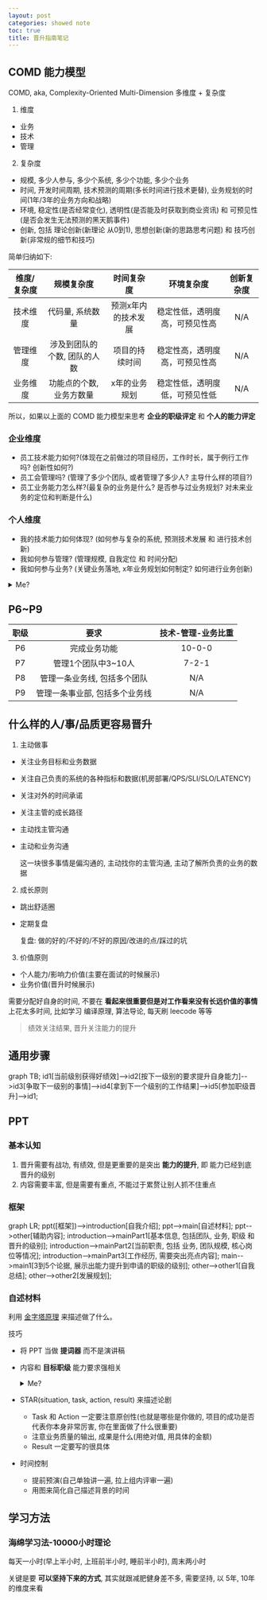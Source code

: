 ```yaml
---
layout: post
categories: showed note
toc: true
title: 晋升指南笔记
---
```


## COMD 能力模型
COMD, aka, Complexity-Oriented Multi-Dimension 多维度 + 复杂度

1. 维度
  - 业务
  - 技术
  - 管理

2. 复杂度
  - 规模, 多少人参与, 多少个系统, 多少个功能, 多少个业务
  - 时间, 开发时间周期, 技术预测的周期(多长时间进行技术更替), 业务规划的时间(1年/3年的业务方向和战略)
  - 环境, 稳定性(是否经常变化), 透明性(是否能及时获取到商业资讯) 和 可预见性(是否会发生无法预测的黑天鹅事件)
  - 创新, 包括 理论创新(新理论 从0到1), 思想创新(新的思路思考问题) 和 技巧创新(非常规的细节和技巧)

简单归纳如下:

  | 维度/复杂度 | 规模复杂度 | 时间复杂度 | 环境复杂度 | 创新复杂度 |
  | :-------------: | :-------------: | :-------------:  | :-------------:  | :-------------:  |
  | 技术维度 | 代码量, 系统数量 | 预测x年内的技术发展 | 稳定性低，透明度高，可预见性高 | N/A |
  | 管理维度 | 涉及到团队的个数, 团队的人数 | 项目的持续时间 | 稳定性高，透明度高，可预见性高 | N/A |
  | 业务维度 | 功能点的个数, 业务方数量 | x年的业务规划 | 稳定性低，透明度低，可预见性低 | N/A |

所以，如果以上面的 COMD 能力模型来思考 **企业的职级评定** 和 **个人的能力评定**

### 企业维度
- 员工技术能力如何?(体现在之前做过的项目经历，工作时长，属于例行工作吗? 创新性如何?)
- 员工会管理吗? (管理了多少个团队, 或者管理了多少人? 主导什么样的项目?)
- 员工业务能力怎么样?(最复杂的业务是什么? 是否参与过业务规划? 对未来业务的定位和判断是什么)

### 个人维度
- 我的技术能力如何体现? (如何参与复杂的系统, 预测技术发展 和 进行技术创新)
- 我如何参与管理? (管理规模, 自我定位 和 时间分配)
- 我如何参与业务? (关键业务落地, x年业务规划如何制定? 如何进行业务创新)

<details>
<summary  markdown="0">
Me?
</summary>
>
1. 我的技术能力如何体现?
    - 从 0 到 1 的能力, 快速搭建一套完整的前后端系统, 包括 基础设施
    - 在公司首席架构师带领下, 参与并主导了公司最复杂的系统: 角标系统的重构和落地(耗时1个月, 涉及三个部分的改造, 进行了技巧创新)
>
2. 我如何参与管理?
    - 管理过 13个人的团队, 在管理期间主导了招商的商家从 入驻 到 上架 商品的全流程的技术设计
    - 数据中台服务, 涉及到 三个团队, 耗时两个月左右, 负责数据中心的整体建模, 方案设计和最终落地
>
3. 我如何参与业务?
    - 从 0 到 1 开启 西瓜AI 业务线, 推动力 西瓜AI 课 从 投放, 拉新, 课程涉及 和 课程续费 的完整落地
>
从上面的内容来看, 还是有很大的进步空间
</details>

## P6~P9

| 职级 | 要求 | 技术-管理-业务比重 |
| :-------------: | :-------------: | :-------------: |
| P6 | 完成业务功能 | 10-0-0 |
| P7 | 管理1个团队中3~10人 | 7-2-1 |
| P8 | 管理一条业务线, 包括多个团队 | N/A |
| P9 | 管理一条事业部, 包括多个业务线 | N/A |

## 什么样的人/事/品质更容易晋升
1. 主动做事
  - 关注业务目标和业务数据
  - 关注自己负责的系统的各种指标和数据(机房部署/QPS/SLI/SLO/LATENCY)
  - 关注对外的时间承诺
  - 关注主管的成长路径
  - 主动找主管沟通
  - 主动和业务沟通

    这一块很多事情是偏沟通的, 主动找你的主管沟通, 主动了解所负责的业务的数据

2. 成长原则
  - 跳出舒适圈
  - 定期复盘

    复盘: 做的好的/不好的/不好的原因/改进的点/踩过的坑

3. 价值原则
  - 个人能力/影响力价值(主要在面试的时候展示)
  - 业务价值(晋升时候展示)

  需要分配好自身的时间, 不要在 **看起来很重要但是对工作看来没有长远价值的事情** 上花太多时间, 比如学习 编译原理, 算法导论, 每天刷 leecode 等等

> 绩效关注结果, 晋升关注能力的提升

## 通用步骤

<div class="mermaid" markdown="0">
graph TB;
    id1[当前级别获得好绩效]-->id2[按下一级别的要求提升自身能力]-->id3[争取下一级别的事情]-->id4[拿到下一个级别的工作结果]-->id5[参加职级晋升]-->id1;
</div>

## PPT
### 基本认知

1. 晋升需要有战功, 有绩效, 但是更重要的是突出 **能力的提升**, 即 能力已经到底 晋升的级别
2. 内容需要丰富, 但是需要有重点, 不能过于累赘让别人抓不住重点

### 框架
<div class="mermaid" markdown="0">
graph LR;
    ppt([框架])-->introduction[自我介绍];
    ppt-->main[自述材料];
    ppt-->other[辅助内容];
    introduction-->mainPart1[基本信息, 包括团队, 业务, 职级 和 晋升的级别];
    introduction-->mainPart2[当前职责, 包括 业务, 团队规模, 核心岗位等情况];
    introduction-->mainPart3[工作经历, 需要突出亮点内容];
    main-->main1[3到5个论据, 展示出能力提升到申请的职级的级别];
    other-->other1[自我总结];
    other-->other2[发展规划];
</div>

### 自述材料

利用 [金字塔原理](https://zhuanlan.zhihu.com/p/46584109) 来描述做了什么。

技巧

- 将 PPT 当做 **提词器** 而不是演讲稿
- 内容和 **目标职级** 能力要求强相关

    <details>
    <summary  markdown="0">
    Me?
    </summary>
    >
    这个是非常大的教训，上次述职答辩时，过多地时间花在介绍业务的问题
    和当前的现状上，而不是放在 **我已经达到了XXX级别的要求** 这一点上面。
    最后获得的反馈是：
    1. 仿佛走错了片场，以为是产品的述职
    2. 你现在做的事情体现的能力，是你当前的职级的能力，你很棒，但是并未达到 XXX级别 的要求
    </details>

- STAR(situation, task, action, result) 来描述论剧
  + Task 和 Action 一定要注意原创性(也就是哪些是你做的, 项目的成功是否代表你本身非常厉害, 你在里面做了什么很重要)
  + 注意业务质量的输出, 成果是什么(用绝对值, 用具体的金额)
  + Result 一定要写的很具体

- 时间控制
  + 提前预演(自己单独讲一遍, 拉上组内评审一遍)
  + 用图来简化自己描述背景的时间

## 学习方法
### 海绵学习法-10000小时理论
每天一小时(早上半小时, 上班前半小时, 睡前半小时), 周末两小时

关键是要 **可以坚持下来的方式**, 其实就跟减肥健身差不多, 需要坚持, 以 5年, 10年的维度来看
